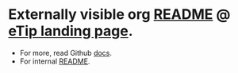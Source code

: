 # Externally visible org [README](https://github.com/eTipio/.github/blob/develop/profile/README.md) @ [eTip landing page](https://github.com/eTipio).

- For more, read Github [docs](https://docs.github.com/en/organizations/collaborating-with-groups-in-organizations/customizing-your-organizations-profile).
- For internal [README](https://github.com/eTipio/.github-private).
